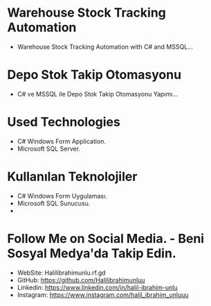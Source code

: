 # Warehouse Stock Tracking Automation
* Warehouse Stock Tracking Automation with C# and MSSQL...
# Depo Stok Takip Otomasyonu
* C# ve MSSQL ile Depo Stok Takip Otomasyonu Yapımı...

# Used Technologies
* C# Windows Form Application.
* Microsoft SQL Server.

# Kullanılan Teknolojiler
* C# Windows Form Uygulaması.
* Microsoft SQL Sunucusu.
* 
# Follow Me on Social Media. - Beni Sosyal Medya'da Takip Edin.
* WebSite: Halilibrahimunlu.rf.gd
* GitHub: https://github.com/Halilibrahimunluu
* Linkedin: https://www.linkedin.com/in/halil-ibrahim-unlu
* Instagram: https://www.instagram.com/halil_ibrahim_unluuu
